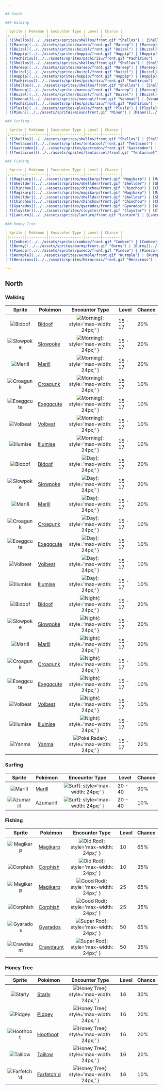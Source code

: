 ```yaml
---

## South

### Walking

| Sprite | Pokémon | Encounter Type | Level | Chance |
|:------:|---------|:--------------:|-------|--------|
| ![Shellos](../../assets/sprites/shellos/front.gif "Shellos") | [Shellos](../../pokemon/shellos.md/) | ![Morning](../../assets/encounter_types/morning.png "Morning"){: style='max-width: 24px;' } | 11 - 13 | 30% |
| ![Mareep](../../assets/sprites/mareep/front.gif "Mareep") | [Mareep](../../pokemon/mareep.md/) | ![Morning](../../assets/encounter_types/morning.png "Morning"){: style='max-width: 24px;' } | 11 - 13 | 20% |
| ![Buizel](../../assets/sprites/buizel/front.gif "Buizel") | [Buizel](../../pokemon/buizel.md/) | ![Morning](../../assets/encounter_types/morning.png "Morning"){: style='max-width: 24px;' } | 11 - 13 | 20% |
| ![Hoppip](../../assets/sprites/hoppip/front.gif "Hoppip") | [Hoppip](../../pokemon/hoppip.md/) | ![Morning](../../assets/encounter_types/morning.png "Morning"){: style='max-width: 24px;' } | 11 - 13 | 20% |
| ![Pachirisu](../../assets/sprites/pachirisu/front.gif "Pachirisu") | [Pachirisu](../../pokemon/pachirisu.md/) | ![Morning](../../assets/encounter_types/morning.png "Morning"){: style='max-width: 24px;' } | 11 - 13 | 10% |
| ![Shellos](../../assets/sprites/shellos/front.gif "Shellos") | [Shellos](../../pokemon/shellos.md/) | ![Day](../../assets/encounter_types/day.png "Day"){: style='max-width: 24px;' } | 11 - 13 | 30% |
| ![Mareep](../../assets/sprites/mareep/front.gif "Mareep") | [Mareep](../../pokemon/mareep.md/) | ![Day](../../assets/encounter_types/day.png "Day"){: style='max-width: 24px;' } | 11 - 13 | 20% |
| ![Buizel](../../assets/sprites/buizel/front.gif "Buizel") | [Buizel](../../pokemon/buizel.md/) | ![Day](../../assets/encounter_types/day.png "Day"){: style='max-width: 24px;' } | 11 - 13 | 20% |
| ![Hoppip](../../assets/sprites/hoppip/front.gif "Hoppip") | [Hoppip](../../pokemon/hoppip.md/) | ![Day](../../assets/encounter_types/day.png "Day"){: style='max-width: 24px;' } | 11 - 13 | 20% |
| ![Pachirisu](../../assets/sprites/pachirisu/front.gif "Pachirisu") | [Pachirisu](../../pokemon/pachirisu.md/) | ![Day](../../assets/encounter_types/day.png "Day"){: style='max-width: 24px;' } | 11 - 13 | 10% |
| ![Shellos](../../assets/sprites/shellos/front.gif "Shellos") | [Shellos](../../pokemon/shellos.md/) | ![Night](../../assets/encounter_types/night.png "Night"){: style='max-width: 24px;' } | 11 - 13 | 30% |
| ![Mareep](../../assets/sprites/mareep/front.gif "Mareep") | [Mareep](../../pokemon/mareep.md/) | ![Night](../../assets/encounter_types/night.png "Night"){: style='max-width: 24px;' } | 11 - 13 | 20% |
| ![Buizel](../../assets/sprites/buizel/front.gif "Buizel") | [Buizel](../../pokemon/buizel.md/) | ![Night](../../assets/encounter_types/night.png "Night"){: style='max-width: 24px;' } | 11 - 13 | 20% |
| ![Venonat](../../assets/sprites/venonat/front.gif "Venonat") | [Venonat](../../pokemon/venonat.md/) | ![Night](../../assets/encounter_types/night.png "Night"){: style='max-width: 24px;' } | 11 - 13 | 20% |
| ![Pachirisu](../../assets/sprites/pachirisu/front.gif "Pachirisu") | [Pachirisu](../../pokemon/pachirisu.md/) | ![Night](../../assets/encounter_types/night.png "Night"){: style='max-width: 24px;' } | 11 - 13 | 10% |
| ![Plusle](../../assets/sprites/plusle/front.gif "Plusle") | [Plusle](../../pokemon/plusle.md/) | ![Poké Radar](../../assets/encounter_types/poke_radar.png "Poké Radar"){: style='max-width: 24px;' } | 11 - 13 | 11% |
| ![Minun](../../assets/sprites/minun/front.gif "Minun") | [Minun](../../pokemon/minun.md/) | ![Poké Radar](../../assets/encounter_types/poke_radar.png "Poké Radar"){: style='max-width: 24px;' } | 11 - 13 | 11% |

### Surfing

| Sprite | Pokémon | Encounter Type | Level | Chance |
|:------:|---------|:--------------:|-------|--------|
| ![Shellos](../../assets/sprites/shellos/front.gif "Shellos") | [Shellos](../../pokemon/shellos.md/) | ![Surf](../../assets/encounter_types/surf.png "Surf"){: style='max-width: 24px;' } | 20 - 40 | 60% |
| ![Tentacool](../../assets/sprites/tentacool/front.gif "Tentacool") | [Tentacool](../../pokemon/tentacool.md/) | ![Surf](../../assets/encounter_types/surf.png "Surf"){: style='max-width: 24px;' } | 20 - 40 | 30% |
| ![Gastrodon](../../assets/sprites/gastrodon/front.gif "Gastrodon") | [Gastrodon](../../pokemon/gastrodon.md/) | ![Surf](../../assets/encounter_types/surf.png "Surf"){: style='max-width: 24px;' } | 20 - 40 | 5% |
| ![Tentacruel](../../assets/sprites/tentacruel/front.gif "Tentacruel") | [Tentacruel](../../pokemon/tentacruel.md/) | ![Surf](../../assets/encounter_types/surf.png "Surf"){: style='max-width: 24px;' } | 20 - 40 | 5% |

### Fishing

| Sprite | Pokémon | Encounter Type | Level | Chance |
|:------:|---------|:--------------:|-------|--------|
| ![Magikarp](../../assets/sprites/magikarp/front.gif "Magikarp") | [Magikarp](../../pokemon/magikarp.md/) | ![Old Rod](../../assets/encounter_types/old_rod.png "Old Rod"){: style='max-width: 24px;' } | 10 | 60% |
| ![Shellder](../../assets/sprites/shellder/front.gif "Shellder") | [Shellder](../../pokemon/shellder.md/) | ![Old Rod](../../assets/encounter_types/old_rod.png "Old Rod"){: style='max-width: 24px;' } | 10 | 30% |
| ![Chinchou](../../assets/sprites/chinchou/front.gif "Chinchou") | [Chinchou](../../pokemon/chinchou.md/) | ![Old Rod](../../assets/encounter_types/old_rod.png "Old Rod"){: style='max-width: 24px;' } | 10 | 10% |
| ![Magikarp](../../assets/sprites/magikarp/front.gif "Magikarp") | [Magikarp](../../pokemon/magikarp.md/) | ![Good Rod](../../assets/encounter_types/good_rod.png "Good Rod"){: style='max-width: 24px;' } | 25 | 60% |
| ![Shellder](../../assets/sprites/shellder/front.gif "Shellder") | [Shellder](../../pokemon/shellder.md/) | ![Good Rod](../../assets/encounter_types/good_rod.png "Good Rod"){: style='max-width: 24px;' } | 25 | 30% |
| ![Chinchou](../../assets/sprites/chinchou/front.gif "Chinchou") | [Chinchou](../../pokemon/chinchou.md/) | ![Good Rod](../../assets/encounter_types/good_rod.png "Good Rod"){: style='max-width: 24px;' } | 25 | 10% |
| ![Gyarados](../../assets/sprites/gyarados/front.gif "Gyarados") | [Gyarados](../../pokemon/gyarados.md/) | ![Super Rod](../../assets/encounter_types/super_rod.png "Super Rod"){: style='max-width: 24px;' } | 50 | 60% |
| ![Cloyster](../../assets/sprites/cloyster/front.gif "Cloyster") | [Cloyster](../../pokemon/cloyster.md/) | ![Super Rod](../../assets/encounter_types/super_rod.png "Super Rod"){: style='max-width: 24px;' } | 50 | 30% |
| ![Lanturn](../../assets/sprites/lanturn/front.gif "Lanturn") | [Lanturn](../../pokemon/lanturn.md/) | ![Super Rod](../../assets/encounter_types/super_rod.png "Super Rod"){: style='max-width: 24px;' } | 50 | 10% |

### Honey Tree

| Sprite | Pokémon | Encounter Type | Level | Chance |
|:------:|---------|:--------------:|-------|--------|
| ![Combee](../../assets/sprites/combee/front.gif "Combee") | [Combee](../../pokemon/combee.md/) | ![Honey Tree](../../assets/encounter_types/honey_tree.png "Honey Tree"){: style='max-width: 24px;' } | 12 | 30% |
| ![Burmy](../../assets/sprites/burmy/front.gif "Burmy") | [Burmy](../../pokemon/burmy.md/) | ![Honey Tree](../../assets/encounter_types/honey_tree.png "Honey Tree"){: style='max-width: 24px;' } | 12 | 20% |
| ![Pineco](../../assets/sprites/pineco/front.gif "Pineco") | [Pineco](../../pokemon/pineco.md/) | ![Honey Tree](../../assets/encounter_types/honey_tree.png "Honey Tree"){: style='max-width: 24px;' } | 12 | 20% |
| ![Wurmple](../../assets/sprites/wurmple/front.gif "Wurmple") | [Wurmple](../../pokemon/wurmple.md/) | ![Honey Tree](../../assets/encounter_types/honey_tree.png "Honey Tree"){: style='max-width: 24px;' } | 12 | 20% |
| ![Heracross](../../assets/sprites/heracross/front.gif "Heracross") | [Heracross](../../pokemon/heracross.md/) | ![Honey Tree](../../assets/encounter_types/honey_tree.png "Honey Tree"){: style='max-width: 24px;' } | 12 | 10% |

---
```


## North

### Walking

| Sprite | Pokémon | Encounter Type | Level | Chance |
|:------:|---------|:--------------:|-------|--------|
| ![Bidoof](../../assets/sprites/bidoof/front.gif "Bidoof") | [Bidoof](../../pokemon/bidoof.md/) | ![Morning](../../assets/encounter_types/morning.png "Morning"){: style='max-width: 24px;' } | 15 - 17 | 20% |
| ![Slowpoke](../../assets/sprites/slowpoke/front.gif "Slowpoke") | [Slowpoke](../../pokemon/slowpoke.md/) | ![Morning](../../assets/encounter_types/morning.png "Morning"){: style='max-width: 24px;' } | 15 - 17 | 20% |
| ![Marill](../../assets/sprites/marill/front.gif "Marill") | [Marill](../../pokemon/marill.md/) | ![Morning](../../assets/encounter_types/morning.png "Morning"){: style='max-width: 24px;' } | 15 - 17 | 20% |
| ![Croagunk](../../assets/sprites/croagunk/front.gif "Croagunk") | [Croagunk](../../pokemon/croagunk.md/) | ![Morning](../../assets/encounter_types/morning.png "Morning"){: style='max-width: 24px;' } | 15 - 17 | 10% |
| ![Exeggcute](../../assets/sprites/exeggcute/front.gif "Exeggcute") | [Exeggcute](../../pokemon/exeggcute.md/) | ![Morning](../../assets/encounter_types/morning.png "Morning"){: style='max-width: 24px;' } | 15 - 17 | 10% |
| ![Volbeat](../../assets/sprites/volbeat/front.gif "Volbeat") | [Volbeat](../../pokemon/volbeat.md/) | ![Morning](../../assets/encounter_types/morning.png "Morning"){: style='max-width: 24px;' } | 15 - 17 | 10% |
| ![Illumise](../../assets/sprites/illumise/front.gif "Illumise") | [Illumise](../../pokemon/illumise.md/) | ![Morning](../../assets/encounter_types/morning.png "Morning"){: style='max-width: 24px;' } | 15 - 17 | 10% |
| ![Bidoof](../../assets/sprites/bidoof/front.gif "Bidoof") | [Bidoof](../../pokemon/bidoof.md/) | ![Day](../../assets/encounter_types/day.png "Day"){: style='max-width: 24px;' } | 15 - 17 | 20% |
| ![Slowpoke](../../assets/sprites/slowpoke/front.gif "Slowpoke") | [Slowpoke](../../pokemon/slowpoke.md/) | ![Day](../../assets/encounter_types/day.png "Day"){: style='max-width: 24px;' } | 15 - 17 | 20% |
| ![Marill](../../assets/sprites/marill/front.gif "Marill") | [Marill](../../pokemon/marill.md/) | ![Day](../../assets/encounter_types/day.png "Day"){: style='max-width: 24px;' } | 15 - 17 | 20% |
| ![Croagunk](../../assets/sprites/croagunk/front.gif "Croagunk") | [Croagunk](../../pokemon/croagunk.md/) | ![Day](../../assets/encounter_types/day.png "Day"){: style='max-width: 24px;' } | 15 - 17 | 10% |
| ![Exeggcute](../../assets/sprites/exeggcute/front.gif "Exeggcute") | [Exeggcute](../../pokemon/exeggcute.md/) | ![Day](../../assets/encounter_types/day.png "Day"){: style='max-width: 24px;' } | 15 - 17 | 10% |
| ![Volbeat](../../assets/sprites/volbeat/front.gif "Volbeat") | [Volbeat](../../pokemon/volbeat.md/) | ![Day](../../assets/encounter_types/day.png "Day"){: style='max-width: 24px;' } | 15 - 17 | 10% |
| ![Illumise](../../assets/sprites/illumise/front.gif "Illumise") | [Illumise](../../pokemon/illumise.md/) | ![Day](../../assets/encounter_types/day.png "Day"){: style='max-width: 24px;' } | 15 - 17 | 10% |
| ![Bidoof](../../assets/sprites/bidoof/front.gif "Bidoof") | [Bidoof](../../pokemon/bidoof.md/) | ![Night](../../assets/encounter_types/night.png "Night"){: style='max-width: 24px;' } | 15 - 17 | 20% |
| ![Slowpoke](../../assets/sprites/slowpoke/front.gif "Slowpoke") | [Slowpoke](../../pokemon/slowpoke.md/) | ![Night](../../assets/encounter_types/night.png "Night"){: style='max-width: 24px;' } | 15 - 17 | 20% |
| ![Marill](../../assets/sprites/marill/front.gif "Marill") | [Marill](../../pokemon/marill.md/) | ![Night](../../assets/encounter_types/night.png "Night"){: style='max-width: 24px;' } | 15 - 17 | 20% |
| ![Croagunk](../../assets/sprites/croagunk/front.gif "Croagunk") | [Croagunk](../../pokemon/croagunk.md/) | ![Night](../../assets/encounter_types/night.png "Night"){: style='max-width: 24px;' } | 15 - 17 | 10% |
| ![Exeggcute](../../assets/sprites/exeggcute/front.gif "Exeggcute") | [Exeggcute](../../pokemon/exeggcute.md/) | ![Night](../../assets/encounter_types/night.png "Night"){: style='max-width: 24px;' } | 15 - 17 | 10% |
| ![Volbeat](../../assets/sprites/volbeat/front.gif "Volbeat") | [Volbeat](../../pokemon/volbeat.md/) | ![Night](../../assets/encounter_types/night.png "Night"){: style='max-width: 24px;' } | 15 - 17 | 10% |
| ![Illumise](../../assets/sprites/illumise/front.gif "Illumise") | [Illumise](../../pokemon/illumise.md/) | ![Night](../../assets/encounter_types/night.png "Night"){: style='max-width: 24px;' } | 15 - 17 | 10% |
| ![Yanma](../../assets/sprites/yanma/front.gif "Yanma") | [Yanma](../../pokemon/yanma.md/) | ![Poké Radar](../../assets/encounter_types/poke_radar.png "Poké Radar"){: style='max-width: 24px;' } | 15 - 17 | 22% |

### Surfing

| Sprite | Pokémon | Encounter Type | Level | Chance |
|:------:|---------|:--------------:|-------|--------|
| ![Marill](../../assets/sprites/marill/front.gif "Marill") | [Marill](../../pokemon/marill.md/) | ![Surf](../../assets/encounter_types/surf.png "Surf"){: style='max-width: 24px;' } | 20 - 40 | 90% |
| ![Azumarill](../../assets/sprites/azumarill/front.gif "Azumarill") | [Azumarill](../../pokemon/azumarill.md/) | ![Surf](../../assets/encounter_types/surf.png "Surf"){: style='max-width: 24px;' } | 20 - 40 | 10% |

### Fishing

| Sprite | Pokémon | Encounter Type | Level | Chance |
|:------:|---------|:--------------:|-------|--------|
| ![Magikarp](../../assets/sprites/magikarp/front.gif "Magikarp") | [Magikarp](../../pokemon/magikarp.md/) | ![Old Rod](../../assets/encounter_types/old_rod.png "Old Rod"){: style='max-width: 24px;' } | 10 | 65% |
| ![Corphish](../../assets/sprites/corphish/front.gif "Corphish") | [Corphish](../../pokemon/corphish.md/) | ![Old Rod](../../assets/encounter_types/old_rod.png "Old Rod"){: style='max-width: 24px;' } | 10 | 35% |
| ![Magikarp](../../assets/sprites/magikarp/front.gif "Magikarp") | [Magikarp](../../pokemon/magikarp.md/) | ![Good Rod](../../assets/encounter_types/good_rod.png "Good Rod"){: style='max-width: 24px;' } | 25 | 65% |
| ![Corphish](../../assets/sprites/corphish/front.gif "Corphish") | [Corphish](../../pokemon/corphish.md/) | ![Good Rod](../../assets/encounter_types/good_rod.png "Good Rod"){: style='max-width: 24px;' } | 25 | 35% |
| ![Gyarados](../../assets/sprites/gyarados/front.gif "Gyarados") | [Gyarados](../../pokemon/gyarados.md/) | ![Super Rod](../../assets/encounter_types/super_rod.png "Super Rod"){: style='max-width: 24px;' } | 50 | 65% |
| ![Crawdaunt](../../assets/sprites/crawdaunt/front.gif "Crawdaunt") | [Crawdaunt](../../pokemon/crawdaunt.md/) | ![Super Rod](../../assets/encounter_types/super_rod.png "Super Rod"){: style='max-width: 24px;' } | 50 | 35% |

### Honey Tree

| Sprite | Pokémon | Encounter Type | Level | Chance |
|:------:|---------|:--------------:|-------|--------|
| ![Starly](../../assets/sprites/starly/front.gif "Starly") | [Starly](../../pokemon/starly.md/) | ![Honey Tree](../../assets/encounter_types/honey_tree.png "Honey Tree"){: style='max-width: 24px;' } | 16 | 30% |
| ![Pidgey](../../assets/sprites/pidgey/front.gif "Pidgey") | [Pidgey](../../pokemon/pidgey.md/) | ![Honey Tree](../../assets/encounter_types/honey_tree.png "Honey Tree"){: style='max-width: 24px;' } | 16 | 20% |
| ![Hoothoot](../../assets/sprites/hoothoot/front.gif "Hoothoot") | [Hoothoot](../../pokemon/hoothoot.md/) | ![Honey Tree](../../assets/encounter_types/honey_tree.png "Honey Tree"){: style='max-width: 24px;' } | 16 | 20% |
| ![Taillow](../../assets/sprites/taillow/front.gif "Taillow") | [Taillow](../../pokemon/taillow.md/) | ![Honey Tree](../../assets/encounter_types/honey_tree.png "Honey Tree"){: style='max-width: 24px;' } | 16 | 20% |
| ![Farfetch'd](../../assets/sprites/farfetchd/front.gif "Farfetch'd") | [Farfetch'd](../../pokemon/farfetchd.md/) | ![Honey Tree](../../assets/encounter_types/honey_tree.png "Honey Tree"){: style='max-width: 24px;' } | 16 | 10% |

